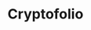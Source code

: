 ---
title: "Cryptofolio"
description: "Crypto-currency investment portfolio tracker."
type: "project"
demo: "https://cryptofolio-demo.netlify.com"
github: "https://github.com/kdelalic/cryptofolio"
technologies: 
  - ReactJS
  - Material UI
  - Socket.io
  - Firebase
tags:
  - react
  - firebase
  - socket.io
  - investing
  - crypto-currency
  - portfolio tracker
projectLogo: "logo.svg"
---